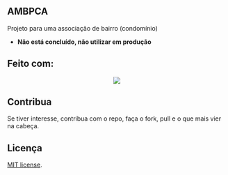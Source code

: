 ## AMBPCA

Projeto para uma associação de bairro (condomínio)

- **Não está concluído, não utilizar em produção**


## Feito com: 

<p align="center"><img src="https://laravel.com/assets/img/components/logo-laravel.svg"></p>



## Contribua

Se tiver interesse, contribua com o repo, faça o fork, pull e o que mais vier na cabeça.

## Licença

[MIT license](http://opensource.org/licenses/MIT).
